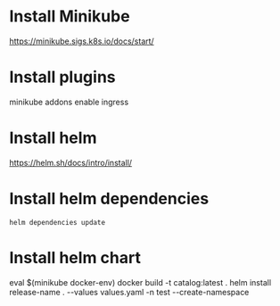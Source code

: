 # Install Minikube

https://minikube.sigs.k8s.io/docs/start/

# Install plugins

minikube addons enable ingress


# Install helm

https://helm.sh/docs/intro/install/


# Install helm dependencies

`helm dependencies update`


# Install helm chart
eval $(minikube docker-env)
docker build -t catalog:latest .
helm install release-name . --values values.yaml -n test --create-namespace
